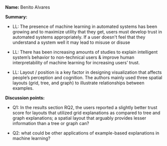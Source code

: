 **Name:** Benito Alvares

**Summary:**

 - LL: The presence of machine learning in automated systems has been growing and to maximize utility that they get, users must develop trust in automated systems appropriately. If a user doesn't feel that they understand a system well it may lead to misuse or disuse

 - LL: There has been increasing amounts of studies to explain intelligent system’s behavior to non-technical users & improve human interpretability of machine learning for increasing users’ trust.

 - LL: Layout / position is a key factor in designing visualization that affects people’s perception and cognition. The authors mainly used three spatial layouts (grid, tree, and graph) to illustrate relationships between examples. 

**Discussion points:**

 - Q1: In the results section RQ2, the users reported a slightly better trust score for layouts that utilized grid explanations as compared to tree and graph explanations; a spatial layout that arguably provides lesser information than a tree or graph can?

 - Q2: what could be other applications of example-based explanations in machine learning?